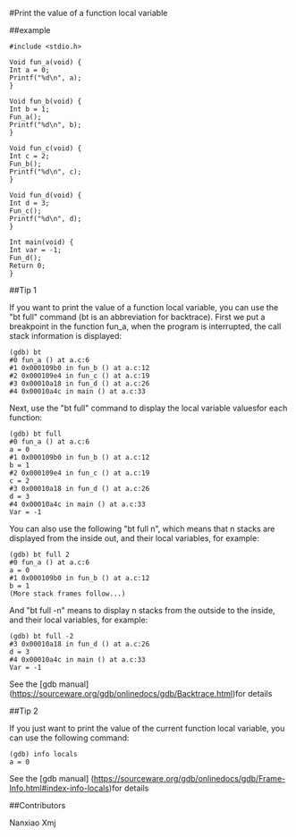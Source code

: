 #Print the value of a function local variable

##example

```
#include <stdio.h>

Void fun_a(void) {
Int a = 0;
Printf("%d\n", a);
}

Void fun_b(void) {
Int b = 1;
Fun_a();
Printf("%d\n", b);
}

Void fun_c(void) {
Int c = 2;
Fun_b();
Printf("%d\n", c);
}

Void fun_d(void) {
Int d = 3;
Fun_c();
Printf("%d\n", d);
}

Int main(void) {
Int var = -1;
Fun_d();
Return 0;
}
```

##Tip 1

If you want to print the value of a function local variable, you can use the "bt full" command (bt is an abbreviation for backtrace). First we put a breakpoint in the function fun_a, when the program is interrupted, the call stack information is displayed:

```
(gdb) bt
#0 fun_a () at a.c:6
#1 0x000109b0 in fun_b () at a.c:12
#2 0x000109e4 in fun_c () at a.c:19
#3 0x00010a18 in fun_d () at a.c:26
#4 0x00010a4c in main () at a.c:33
```

Next, use the "bt full" command to display the local variable values ​​for each function:

```
(gdb) bt full
#0 fun_a () at a.c:6
a = 0
#1 0x000109b0 in fun_b () at a.c:12
b = 1
#2 0x000109e4 in fun_c () at a.c:19
c = 2
#3 0x00010a18 in fun_d () at a.c:26
d = 3
#4 0x00010a4c in main () at a.c:33
Var = -1
```

You can also use the following "bt full n", which means that n stacks are displayed from the inside out, and their local variables, for example:

```
(gdb) bt full 2
#0 fun_a () at a.c:6
a = 0
#1 0x000109b0 in fun_b () at a.c:12
b = 1
(More stack frames follow...)
```

And "bt full -n" means to display n stacks from the outside to the inside, and their local variables, for example:

```
(gdb) bt full -2
#3 0x00010a18 in fun_d () at a.c:26
d = 3
#4 0x00010a4c in main () at a.c:33
Var = -1
```

See the [gdb manual] (https://sourceware.org/gdb/onlinedocs/gdb/Backtrace.html)for details 

##Tip 2

If you just want to print the value of the current function local variable, you can use the following command:

```
(gdb) info locals
a = 0
```

See the [gdb manual] (https://sourceware.org/gdb/onlinedocs/gdb/Frame-Info.html#index-info-locals)for details 

##Contributors

Nanxiao
Xmj
